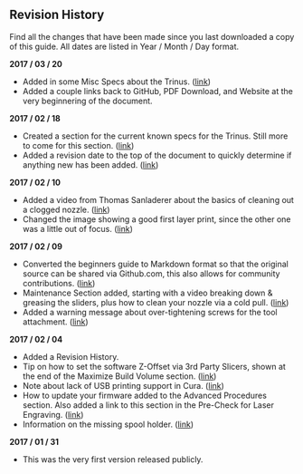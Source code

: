 
## Revision History

Find all the changes that have been made since you last downloaded a copy of this guide. All dates are listed in Year / Month / Day format.

**2017 / 03 / 20**

* Added in some Misc Specs about the Trinus. ([link](#misc-specs))
* Added a couple links back to GitHub, PDF Download, and Website at the very beginnering of the document.

**2017 / 02 / 18**

* Created a section for the current known specs for the Trinus. Still more to come for this section. ([link](#trinus-specifications))
* Added a revision date to the top of the document to quickly determine if anything new has been added. ([link](#trinus-3d-printer-the-unofficial-beginners-guide))

**2017 / 02 / 10**

* Added a video from Thomas Sanladerer about the basics of cleaning out a clogged nozzle. ([link](#nozzle-cleaning---cold-pulling))
* Changed the image showing a good first layer print, since the other one was a little out of focus. ([link](#start-printing))

**2017 / 02 / 09**

* Converted the beginners guide to Markdown format so that the original source can be shared via Github.com, this also allows for community contributions. ([link](https://github.com/drofnas/trinus-unofficial-beginners-guide))
* Maintenance Section added, starting with a video breaking down & greasing the sliders, plus how to clean your nozzle via a cold pull. ([link](#maintenance))
* Added a warning message about over-tightening screws for the tool attachment. ([link](#getting-started-videos))

**2017 / 02 / 04**

* Added a Revision History.
* Tip on how to set the software Z-Offset via 3rd Party Slicers, shown at the end of the Maximize Build Volume section. ([link](#maximize-build-volume---3d-printing))
* Note about lack of USB printing support in Cura. ([link](#cura))
* How to update your firmware added to the Advanced Procedures section. Also added a link to this section in the Pre-Check for Laser Engraving. ([link](#pre-check-1))
* Information on the missing spool holder. ([link](#spool-holder))

**2017 / 01 / 31**

* This was the very first version released publicly.